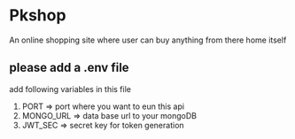 # Pkshop
An online shopping site where user can buy anything from there home itself

## please add a .env file
 add following variables in this file
 1. PORT      => port where you want to eun this api
 2. MONGO_URL => data base url to your mongoDB
 3. JWT_SEC   => secret key for token generation
